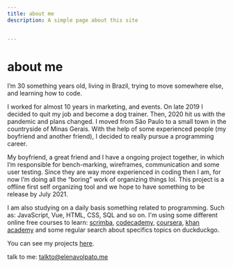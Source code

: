 ```yaml
---
title: about me
description: A simple page about this site


---
```

# about me
I’m 30 something years old, living in Brazil, trying to move somewhere else, and learning how to code.

I worked for almost 10 years in marketing, and events. On late 2019 I decided to quit my job and become a dog trainer. Then, 2020 hit us with the pandemic and plans changed. I moved from São Paulo to a small town in the countryside of Minas Gerais. With the help of some experienced people (my boyfriend and another friend), I decided to really pursue a programming career. 

My boyfriend, a great friend and I have a ongoing project together, in which I’m responsible for bench-marking, wireframes, communication and some user testing. Since they are way more experienced in coding then I am, for now I’m doing all the “boring” work of organizing things lol. This project is a offline first self organizing tool and we hope to have something to be release by July 2021.

I am also studying on a daily basis something related to programming. Such as: JavaScript, Vue, HTML, CSS, SQL and so on. I'm using some different online free courses to learn: [scrimba](https://scrimba.com/), [codecademy](https://www.codecademy.com/), [coursera](https://www.coursera.org/), [khan academy](https://www.khanacademy.org/) and some regular search about specifics topics on duckduckgo.


You can see my projects [here](/portfolio/).

 talk to me: talkto@elenavolpato.me
